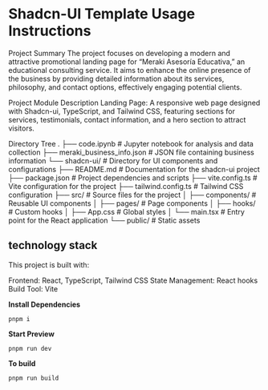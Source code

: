 # Shadcn-UI Template Usage Instructions

Project Summary
The project focuses on developing a modern and attractive promotional landing page for “Meraki Asesoría Educativa,” an educational consulting service. It aims to enhance the online presence of the business by providing detailed information about its services, philosophy, and contact options, effectively engaging potential clients.


Project Module Description
Landing Page: A responsive web page designed with Shadcn-ui, TypeScript, and Tailwind CSS, featuring sections for services, testimonials, contact information, and a hero section to attract visitors.

Directory Tree
.
├── code.ipynb                     # Jupyter notebook for analysis and data collection
├── meraki_business_info.json       # JSON file containing business information
└── shadcn-ui/                      # Directory for UI components and configurations
    ├── README.md                   # Documentation for the shadcn-ui project
    ├── package.json                # Project dependencies and scripts
    ├── vite.config.ts              # Vite configuration for the project
    ├── tailwind.config.ts          # Tailwind CSS configuration
    ├── src/                        # Source files for the project
    │   ├── components/             # Reusable UI components
    │   ├── pages/                  # Page components
    │   ├── hooks/                  # Custom hooks
    │   ├── App.css                 # Global styles
    │   └── main.tsx                # Entry point for the React application
    └── public/                     # Static assets


## technology stack

This project is built with:

Frontend: React, TypeScript, Tailwind CSS
State Management: React hooks
Build Tool: Vite



**Install Dependencies**

```shell
pnpm i
```

**Start Preview**

```shell
pnpm run dev
```

**To build**

```shell
pnpm run build
```
